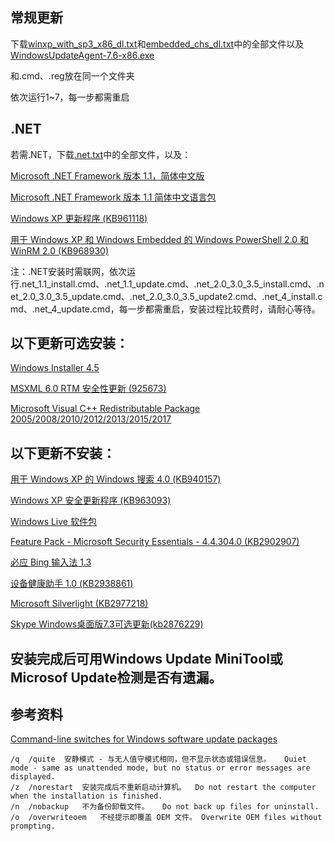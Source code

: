 ## 常规更新

下载[winxp_with_sp3_x86_dl.txt](https://github.com/CNMan/MicrosoftHotfixesList/raw/master/winxp_with_sp3_x86/winxp_with_sp3_x86_dl.txt)和[embedded_chs_dl.txt](https://github.com/CNMan/MicrosoftHotfixesList/raw/master/winxp_with_sp3_x86/embedded_chs_dl.txt)中的全部文件以及[WindowsUpdateAgent-7.6-x86.exe](http://download.windowsupdate.com/windowsupdate/redist/standalone/7.6.7600.320/WindowsUpdateAgent-7.6-x86.exe)

和.cmd、.reg放在同一个文件夹

依次运行1~7，每一步都需重启

## .NET

若需.NET，下载[.net.txt](https://github.com/CNMan/MicrosoftHotfixesList/raw/master/winxp_with_sp3_x86/.net.txt)中的全部文件，以及：

[ Microsoft .NET Framework 版本 1.1，简体中文版 ](http://www.download.windowsupdate.com/msdownload/update/v3-19990518/cabpool/dotnetfx_1938f49476b928257b84f8d94a8ef4b.exe)

[ Microsoft .NET Framework 版本 1.1 简体中文语言包 ](http://www.download.windowsupdate.com/msdownload/update/v3-19990518/cabpool/langpack_7b299d728d9254f08fc3ac9b859759d.exe)

[ Windows XP 更新程序 (KB961118) ](http://download.windowsupdate.com/msdownload/update/software/crup/2009/02/windowsxp-kb961118-x86-chs_c458964259e9f53b8703afa3e465a232ddef3a81.exe)

[ 用于 Windows XP 和 Windows Embedded 的 Windows PowerShell 2.0 和 WinRM 2.0 (KB968930) ](http://download.windowsupdate.com/msdownload/update/software/updt/2009/11/windowsxp-kb968930-x86-chs_e4f5fe5d846f70c3bcbcc7819c3f2191133bc069.exe)

注：.NET安装时需联网，依次运行.net_1.1_install.cmd、.net_1.1_update.cmd、.net_2.0_3.0_3.5_install.cmd、.net_2.0_3.0_3.5_update.cmd、.net_2.0_3.0_3.5_update2.cmd、.net_4_install.cmd、.net_4_update.cmd，每一步都需重启，安装过程比较费时，请耐心等待。

## 以下更新可选安装：

[Windows Installer 4.5](https://download.microsoft.com/download/2/6/1/261fca42-22c0-4f91-9451-0e0f2e08356d/WindowsXP-KB942288-v3-x86.exe)

[ MSXML 6.0 RTM 安全性更新 (925673) ](http://www.download.windowsupdate.com/msdownload/update/v3-19990518/cabpool/msxml6-kb925673-enu-x86_571e99946aa6674ee6a70cf5801682ec323c7ae0.exe)

[Microsoft Visual C++ Redistributable Package 2005/2008/2010/2012/2013/2015/2017](https://github.com/CNMan/MicrosoftHotfixesList/tree/master/Microsoft_Visual_C++_Redistributable_Package)

## 以下更新不安装：

[ 用于 Windows XP 的 Windows 搜索 4.0 (KB940157) ](http://www.download.windowsupdate.com/msdownload/update/software/ftpk/2008/06/windowssearch-kb940157-xp-x86-chs_9df57daf8814565225b7a2a02c9fe71ffa25f482.exe)

[ Windows XP 安全更新程序 (KB963093) ](http://download.windowsupdate.com/msdownload/update/software/secu/2009/06/windowsserver2003.windowsxp-kb963093-x86-enu_c53606bca846117e1cebe7dd9a37251cb84aa41d.exe)

[ Windows Live 软件包 ](http://download.windowsupdate.com/msdownload/update/software/ftpk/2009/09/wlsetup-web_60f50d71da76dc27ed8d6545700cb2d6456d99d2.exe)

[ Feature Pack - Microsoft Security Essentials - 4.4.304.0 (KB2902907) ](http://download.windowsupdate.com/d/msdownload/update/software/ftpk/2013/11/mseinstall_72bfcac02f8103100ec6beb50c1115f29a3be5be.exe)

[ 必应 Bing 输入法 1.3 ](http://download.windowsupdate.com/d/msdownload/update/software/ftpk/2014/01/bingpinyinsetup_1.3.1.02_external_mu_0d991c067d825a8412e786005bb0084a88e5bb4e.exe)

[ 设备健康助手 1.0 (KB2938861) ](http://download.windowsupdate.com/d/msdownload/update/software/ftpk/2014/04/devicehealth_mu_cc698b85ab9072e1f0a33121e32e5dab6c4e1747.exe)

[ Microsoft Silverlight (KB2977218) ](http://download.windowsupdate.com/c/msdownload/update/software/uprl/2014/07/silverlight_91ca5fcf9fd82f2059401514a2ba66fee471af5f.exe)

[ Skype Windows桌面版7.3可选更新(kb2876229) ](http://download.windowsupdate.com/d/msdownload/update/software/ftpk/2015/04/skypesetupfull(7.3.0.101)_4d484d9d57be74b90fa99a84b1ef84be739c960b.exe)

## 安装完成后可用Windows Update MiniTool或Microsof Update检测是否有遗漏。

## 参考资料

[Command-line switches for Windows software update packages](https://support.microsoft.com/en-us/help/262841/command-line-switches-for-windows-software-update-packages)

```
/q	/quite	安静模式 - 与无人值守模式相同，但不显示状态或错误信息。	Quiet mode - same as unattended mode, but no status or error messages are displayed.
/z	/norestart	安装完成后不重新启动计算机。	Do not restart the computer when the installation is finished.
/n	/nobackup	不为备份卸载文件。	Do not back up files for uninstall.
/o	/overwriteoem	不经提示即覆盖 OEM 文件。	Overwrite OEM files without prompting.
```

